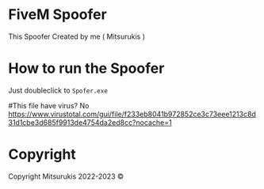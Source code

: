 # FiveM Spoofer
This Spoofer Created by me ( Mitsurukis )

# How to run the Spoofer
Just doubleclick to ```Spofer.exe```

#This file have virus?
No
https://www.virustotal.com/gui/file/f233eb8041b972852ce3c73eee1213c8d31d1cbe3d685f9913de4754da2ed8cc?nocache=1

# Copyright
Copyright Mitsurukis 2022-2023 ©
